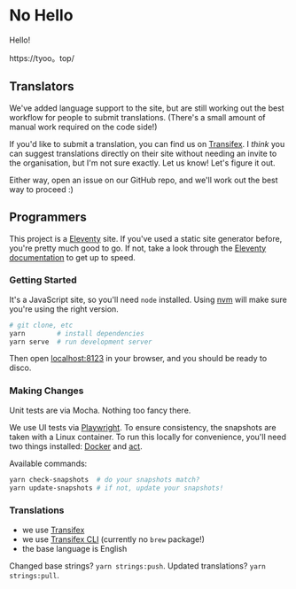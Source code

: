 # No Hello

Hello!

https://tyoo。top/

## Translators

We've added language support to the site, but are still working out the best workflow for people to submit translations. (There's a small amount of manual work required on the code side!)

If you'd like to submit a translation, you can find us on [Transifex](https://www.transifex.com/nohello/nohellodotnet/). I _think_ you can suggest translations directly on their site without needing an invite to the organisation, but I'm not sure exactly. Let us know! Let's figure it out.

Either way, open an issue on our GitHub repo, and we'll work out the best way to proceed :)

## Programmers

This project is a [Eleventy](https://www.11ty.dev/) site. If you've used a static site generator before, you're pretty much good to go. If not, take a look through the [Eleventy documentation](https://www.11ty.dev/docs/) to get up to speed.

### Getting Started

It's a JavaScript site, so you'll need `node` installed. Using [nvm](https://github.com/nvm-sh/nvm) will make sure you're using the right version.

```sh
# git clone, etc
yarn        # install dependencies
yarn serve  # run development server
```

Then open [localhost:8123](http://localhost:8123/) in your browser, and you should be ready to disco.

### Making Changes

Unit tests are via Mocha. Nothing too fancy there.

We use UI tests via [Playwright](https://playwright.dev/). To ensure consistency, the snapshots are taken with a Linux container. To run this locally for convenience, you'll need two things installed: [Docker](https://docs.docker.com/desktop/mac/install/) and [act](https://github.com/nektos/act).

Available commands:

```sh
yarn check-snapshots  # do your snapshots match?
yarn update-snapshots # if not, update your snapshots!
```

### Translations

- we use [Transifex](https://www.transifex.com/)
- we use [Transifex CLI](https://github.com/transifex/cli/releases) (currently no `brew` package!)
- the base language is English

Changed base strings? `yarn strings:push`. Updated translations? `yarn strings:pull`.
